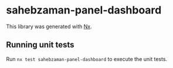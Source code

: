 # sahebzaman-panel-dashboard

This library was generated with [Nx](https://nx.dev).

## Running unit tests

Run `nx test sahebzaman-panel-dashboard` to execute the unit tests.
